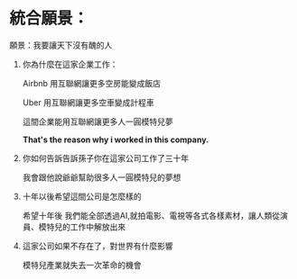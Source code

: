 # 統合願景：

願景：我要讓天下沒有醜的人

1. 你為什麼在這家企業工作：

    Airbnb 用互聯網讓更多空房能變成飯店

    Uber 用互聯網讓更多空車變成計程車

    這間企業能用互聯網讓更多人一圓模特兒夢

    **That's the reason why i worked in this company.**

2. 你如何告訴告訴孫子你在這家公司工作了三十年

    我會跟他說爺爺幫助很多人一圓模特兒的夢想

3. 十年以後希望這間公司是怎麼樣的

    希望十年後 我們能全部透過AI,就拍電影、電視等各式各樣素材，讓人類從演員、模特兒的工作中解放出來

4. 這家公司如果不存在了，對世界有什麼影響

    模特兒產業就失去一次革命的機會
